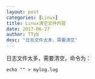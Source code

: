 ```yaml
---
layout: post
categories: [Linux]
title: Linux清空文件内容
date: 2017-06-27
author: TTyb
desc: "日志文件太多，需要清空"
---
```


日志文件太多，需要清空，命令为：

```
echo "" > mylog.log
```